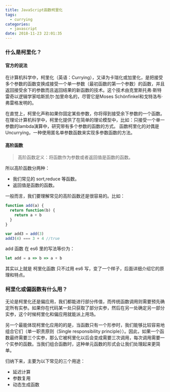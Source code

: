 ```yaml
---
title: JavaScript函数柯里化
tags:
  - currying
categories:
  - javascript
date: 2018-11-23 22:01:35
---
```


### 什么是柯里化？
#### 官方的说法
在计算机科学中，柯里化（英语：Currying），又译为卡瑞化或加里化，是把接受多个参数的函数变换成接受一个单一参数（最初函数的第一个参数）的函数，并且返回接受余下的参数而且返回结果的新函数的技术。这个技术由克里斯托弗·斯特雷奇以逻辑学家哈斯凯尔·加里命名的，尽管它是Moses Schönfinkel和戈特洛布·弗雷格发明的。

在直觉上，柯里化声称如果你固定某些参数，你将得到接受余下参数的一个函数。
在理论计算机科学中，柯里化提供了在简单的理论模型中，比如：只接受一个单一参数的lambda演算中，研究带有多个参数的函数的方式。
函数柯里化的对偶是Uncurrying，一种使用匿名单参数函数来实现多参数函数的方法。

#### 高阶函数
> 高阶函数定义：将函数作为参数或者返回值是函数的函数。

所以高阶函数分两种：
* 我们常见的 sort,reduce 等函数。
* 返回值是函数的函数。

一般而言，我们要理解常见的高阶函数还是很容易的。比如：
```js
function add(a) {
  return function(b) {
    return a + b
  }
}

var add3 = add(3)
add3(4) === 3 + 4 //true
```
add 函数 在 es6 里的写法等价为：
```js
let add = a => b => a + b
```
其实以上就是 柯里化函数 只不过用 es6 写，变了一个样子，后面详细介绍它的原理和特点。

### 柯里化或偏函数有什么用？
无论是柯里化还是偏应用，我们都能进行部分传值，而传统函数调用则需要预先确定所有实参。如果你在代码某一处只获取了部分实参，然后在另一处确定另一部分实参，这个时候柯里化和偏应用就能派上用场。

另一个最能体现柯里化应用的的是，当函数只有一个形参时，我们能够比较容易地组合它们（单一职责原则（Single responsibility principle））。因此，如果一个函数最终需要三个实参，那么它被柯里化以后会变成需要三次调用，每次调用需要一个实参的函数。当我们组合函数时，这种单元函数的形式会让我们处理起来更简单。

归纳下来，主要为以下常见的三个用途：

* 延迟计算
* 参数复用
* 动态生成函数

